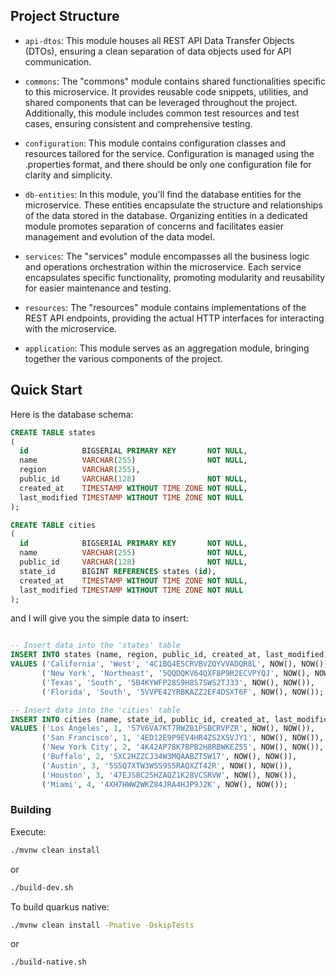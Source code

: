 ## Project Structure

* `api-dtos`: This module houses all REST API Data Transfer Objects (DTOs), ensuring a clean
  separation of data objects used for API communication.

* `commons`: The "commons" module contains shared functionalities specific to this microservice. It
  provides reusable code snippets, utilities, and shared components that can be leveraged throughout
  the project. Additionally, this module includes common test resources and test cases, ensuring
  consistent and comprehensive testing.

* `configuration`: This module contains configuration classes and resources tailored for the
  service. Configuration is managed using the .properties format, and there should be only one
  configuration file for clarity and simplicity.

* `db-entities`: In this module, you'll find the database entities for the microservice. These
  entities encapsulate the structure and relationships of the data stored in the database.
  Organizing entities in a dedicated module promotes separation of concerns and facilitates easier
  management and evolution of the data model.

* `services`: The "services" module encompasses all the business logic and operations orchestration
  within the microservice. Each service encapsulates specific functionality, promoting modularity
  and reusability for easier maintenance and testing.

* `resources`: The "resources" module contains implementations of the REST API endpoints, providing
  the actual HTTP interfaces for interacting with the microservice.

* `application`: This module serves as an aggregation module, bringing together the various
  components of the project.


## Quick Start

Here is the database schema:

```sql
CREATE TABLE states
(
  id            BIGSERIAL PRIMARY KEY       NOT NULL,
  name          VARCHAR(255)                NOT NULL,
  region        VARCHAR(255),
  public_id     VARCHAR(128)                NOT NULL,
  created_at    TIMESTAMP WITHOUT TIME ZONE NOT NULL,
  last_modified TIMESTAMP WITHOUT TIME ZONE NOT NULL
);

CREATE TABLE cities
(
  id            BIGSERIAL PRIMARY KEY       NOT NULL,
  name          VARCHAR(255)                NOT NULL,
  public_id     VARCHAR(128)                NOT NULL,
  state_id      BIGINT REFERENCES states (id),
  created_at    TIMESTAMP WITHOUT TIME ZONE NOT NULL,
  last_modified TIMESTAMP WITHOUT TIME ZONE NOT NULL
);
```

and I will give you the simple data to insert:

```sql

-- Insert data into the 'states' table
INSERT INTO states (name, region, public_id, created_at, last_modified)
VALUES ('California', 'West', '4C1BQ4ESCRVBVZQYVVADQR8L', NOW(), NOW()),
       ('New York', 'Northeast', '5QQDQKV64QXF8P9R2ECVPYQJ', NOW(), NOW()),
       ('Texas', 'South', '5B4KYWFP28S9H8S7SWS2TJ33', NOW(), NOW()),
       ('Florida', 'South', '5VVPE42YRBKAZZ2EF4DSXT6F', NOW(), NOW());

-- Insert data into the 'cities' table
INSERT INTO cities (name, state_id, public_id, created_at, last_modified)
VALUES ('Los Angeles', 1, '57V6VA7KT7RWZB1PSBCRVPZR', NOW(), NOW()),
       ('San Francisco', 1, '4ED12E9P9EV4HR4ZS2XSVJY1', NOW(), NOW()),
       ('New York City', 2, '4K42AP78K7BPB2H8RBWKEZ55', NOW(), NOW()),
       ('Buffalo', 2, '5XC2HZZCJ34W3MQAABZT5W17', NOW(), NOW()),
       ('Austin', 3, '5S5Q7XTW3WSS9S5RAQXZT42R', NOW(), NOW()),
       ('Houston', 3, '47EJS8C25HZAQZ1K28VCSRVW', NOW(), NOW()),
       ('Miami', 4, '4XH7HWW2WKZ84JRA4HJP9J2K', NOW(), NOW());
```

### Building

Execute:

```bash
./mvnw clean install
```

or

```bash
./build-dev.sh
```

To build quarkus native:

```bash
./mvnw clean install -Pnative -DskipTests
```

or

```bash
./build-native.sh
```


